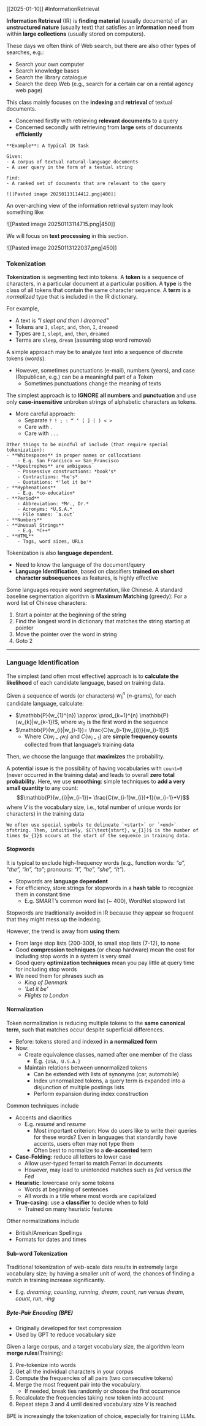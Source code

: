 [[2025-01-10]] #InformationRetrieval 

**Information Retrieval** (IR) is **finding material** (usually documents) of an **unstructured nature** (usually text) that satisfies an **information need** from within **large collections** (usually stored on computers).

These days we often think of Web search, but there are also other types of searches, e.g.:
- Search your own computer
- Search knowledge bases
- Search the library catalogue
- Search the deep Web (e.g., search for a certain car on a rental agency web page)

This class mainly focuses on the **indexing** and **retrieval** of textual documents.
- Concerned firstly with retrieving **relevant documents** to a query
- Concerned secondly with retrieving from **large** sets of documents **eﬃciently**

```ad-example
**Example**: A Typical IR Task

Given:
- A corpus of textual natural-language documents
- A user query in the form of a textual string

Find:
- A ranked set of documents that are relevant to the query

![[Pasted image 20250113114412.png|400]]
```

An over-arching view of the information retrieval system may look something like: 

![[Pasted image 20250113114715.png|450]]

We will focus on **text processing** in this section.

![[Pasted image 20250113122037.png|450]]

### Tokenization
**Tokenization** is segmenting text into tokens. A **token** is a sequence of characters, in a particular document at a particular position. A **type** is the class of all tokens that contain the same character sequence. A **term** is a *normalized* type that is included in the IR dictionary.

For example,
- A text is *"I slept and then I dreamed"*
- Tokens are `I`, `slept`, `and`, `then`, `I`, `dreamed`
- Types are `I`, `slept`, `and`, `then`, `dreamed`
- Terms are `sleep`, `dream` (assuming stop word removal)

A simple approach may be to analyze text into a sequence of discrete tokens (words).
- However, sometimes punctuations (e-mail), numbers (years), and case (Republican, e.g.) can be a meaningful part of a Token
	- Sometimes punctuations change the meaning of texts

The simplest approach is to **IGNORE** **all numbers** and **punctuation** and use only **case-insensitive** unbroken strings of alphabetic characters as tokens.
- More careful approach:
	- Separate `? ! ; : “ ‘ [ ] ( ) < >`
	- Care with `.` 
	- Care with `...`

```ad-note
Other things to be mindful of include (that require special tokenization):
- **Whitespaces** in proper names or collocations
	- E.g. San Francisco => San_Francisco
- **Apostrophes** are ambiguous
	- Possessive constructions: *book's*
	- Contractions: *he's*
	- Quotations: *'let it be'*
- **Hyphenations**
	- E.g. *co-education*
- **Period**
	- Abbreviation: *Mr., Dr.*
	- Acronyms: *U.S.A.*
	- File names: `a.out`
- **Numbers**
- **Unusual Strings**
	- E.g. *C++*
- **HTML**
	- Tags, word sizes, URLs
```

Tokenization is also **language dependent**.
- Need to know the language of the document/query
- **Language Identification**, based on classifiers **trained on short character subsequences** as features, is highly effective

Some languages require word segmentation, like Chinese. A standard baseline segmentation algorithm is **Maximum Matching** (greedy): For a word list of Chinese characters:
1. Start a pointer at the beginning of the string
2. Find the longest word in dictionary that matches the string starting at pointer
3. Move the pointer over the word in string
4. Goto 2

---
### Language Identification
The simplest (and often most effective) approach is to **calculate the likelihood** of each candidate language, based on training data.

Given a sequence of words (or characters) $w_{1}^{n}$ ($n$-grams), for each candidate language, calculate:
- $\mathbb{P}(w_{1}^{n}) \approx \prod_{k=1}^{n} \mathbb{P}(w_{k}|w_{k-1})$, where $w_{0}$ is the first word in the sequence
- $\mathbb{P}(w_{i}|w_{i-1})= \frac{C(w_{i-1}w_{i})}{w_{i-1}}$
	- Where $C(w_{i-1}w_{i})$ and $C(w_{i-1})$ are **simple frequency counts** collected from that language’s training data

Then, we choose the language that **maximizes** the probability.

A potential issue is the possibility of having vocabularies with `count=0` (never occurred in the training data) and leads to overall **zero total probability**. Here, we use **smoothing**: simple techniques to **add a very small quantity** to any count: $$\mathbb{P}(w_{i}|w_{i-1})= \frac{C(w_{i-1}w_{i})+1}{w_{i-1}+V}$$ where $V$ is the vocabulary size, i.e., total number of unique words (or characters) in the training data

```ad-note
We often use special symbols to delineate `<start>` or `<end>` ofstring. Then, intuitively, $C(\text{start}, w_{1})$ is the number of times $w_{1}$ occurs at the start of the sequence in training data.
```

#### Stopwords
It is typical to exclude high-frequency words (e.g., function words: *“a”, “the”, “in”, “to”*; pronouns: *“I”, “he”, “she”, “it”*).
- Stopwords are **language dependent**
- For efficiency, store strings for stopwords in a **hash table** to recognize them in constant time
	- E.g. SMART’s common word list (~ 400), WordNet stopword list

Stopwords are traditionally avoided in IR because they appear so frequent that they might mess up the indexing.

However, the trend is away from **using them**: 
- From large stop lists (200-300), to small stop lists (7-12), to none
- Good **compression techniques** (or cheap hardware) mean the cost for including stop words in a system is very small
- Good query **optimization techniques** mean you pay little at query time for including stop words
- We need them for phrases such as
	- *King of Denmark*
	- *'Let it be'*
	- *Flights to London*

#### Normalization
Token normalization is reducing multiple tokens to the **same canonical term**, such that matches occur despite superficial differences.
- Before: tokens stored and indexed in **a normalized form**
- Now:
	- Create equivalence classes, named after one member of the class
		- E.g. `{USA, U.S.A.}`
	- Maintain relations between unnormalized tokens
		- Can be extended with lists of synonyms (car, automobile)
		- Index unnormalized tokens, a query term is expanded into a disjunction of multiple postings lists
		- Perform expansion during index construction

Common techniques include
- Accents and diacritics
	- E.g. *resumé* and *resume*
		- Most important criterion: How do users like to write their queries for these words? Even in languages that standardly have accents, users often may not type them
		- Often best to normalize to a **de-accented** term
- **Case-Folding**: reduce all letters to lower case
	- Allow user-typed ferrari to match Ferrari in documents
	- However, may lead to unintended matches such as *fed* versus *the Fed*
- **Heuristic**: lowercase only some tokens
	- Words at beginning of sentences
	- All words in a title where most words are capitalized
- **True-casing**: use a **classifier** to decide when to fold
	- Trained on many heuristic features

Other normalizations include
- British/American Spellings
- Formats for dates and times

#### Sub-word Tokenization
Traditional tokenization of web-scale data results in extremely large vocabulary size; by having a smaller unit of word, the chances of finding a match in training increase significantly.
- E.g. *dreaming*, *counting*, *running*, *dream*, *count*, *run* versus *dream*, *count*, *run*, *-ing*

##### Byte-Pair Encoding (BPE)
- Originally developed for text compression
- Used by GPT to reduce vocabulary size

Given a large corpus, and a target vocabulary size, the algorithm learn **merge rules**(Training):
1. Pre-tokenize into words
2. Get all the individual characters in your corpus
3. Compute the frequencies of all pairs (two consecutive tokens)
4. Merge the most frequent pair into the vocabulary.
	- If needed, break ties randomly or choose the first occurrence
1. Recalculate the frequencies taking new token into account
2. Repeat steps 3 and 4 until desired vocabulary size $V$ is reached

BPE is increasingly the tokenization of choice, especially for training LLMs.